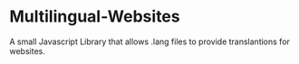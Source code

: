 # Multilingual-Websites
A small Javascript Library that allows .lang files to provide translantions for websites.
